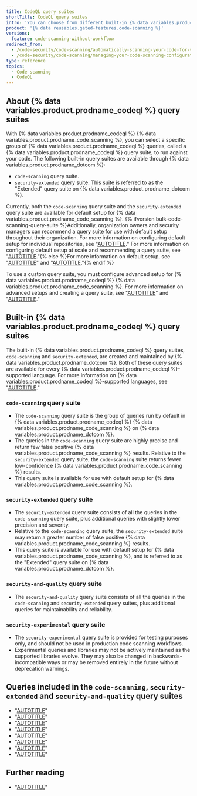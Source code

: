 ```yaml
---
title: CodeQL query suites
shortTitle: CodeQL query suites
intro: 'You can choose from different built-in {% data variables.product.prodname_codeql %} query suites to use in your {% data variables.product.prodname_codeql %} {% data variables.product.prodname_code_scanning %} setup.'
product: '{% data reusables.gated-features.code-scanning %}'
versions:
  feature: code-scanning-without-workflow
redirect_from:
  - /code-security/code-scanning/automatically-scanning-your-code-for-vulnerabilities-and-errors/built-in-codeql-query-suites
  - /code-security/code-scanning/managing-your-code-scanning-configuration/built-in-codeql-query-suites
type: reference
topics:
  - Code scanning
  - CodeQL
---
```


## About {% data variables.product.prodname_codeql %} query suites

With {% data variables.product.prodname_codeql %} {% data variables.product.prodname_code_scanning %}, you can select a specific group of {% data variables.product.prodname_codeql %} queries, called a {% data variables.product.prodname_codeql %} query suite, to run against your code. The following built-in query suites are available through {% data variables.product.prodname_dotcom %}:

- `code-scanning` query suite.
- `security-extended` query suite. This suite is referred to as the "Extended" query suite on {% data variables.product.prodname_dotcom %}.

Currently, both the `code-scanning` query suite and the `security-extended` query suite are available for default setup for {% data variables.product.prodname_code_scanning %}. {% ifversion bulk-code-scanning-query-suite %}Additionally, organization owners and security managers can recommend a query suite for use with default setup throughout their organization. For more information on configuring default setup for individual repositories, see "[AUTOTITLE](/code-security/code-scanning/enabling-code-scanning/configuring-default-setup-for-code-scanning)." For more information on configuring default setup at scale and recommending a query suite, see "[AUTOTITLE](/code-security/code-scanning/enabling-code-scanning/configuring-default-setup-for-code-scanning-at-scale)."{% else %}For more information on default setup, see "[AUTOTITLE](/code-security/code-scanning/enabling-code-scanning/configuring-default-setup-for-code-scanning)" and "[AUTOTITLE](/code-security/code-scanning/enabling-code-scanning/configuring-default-setup-for-code-scanning-at-scale)."{% endif %}

To use a custom query suite, you must configure advanced setup for {% data variables.product.prodname_codeql %} {% data variables.product.prodname_code_scanning %}. For more information on advanced setups and creating a query suite, see "[AUTOTITLE](/code-security/code-scanning/creating-an-advanced-setup-for-code-scanning/configuring-advanced-setup-for-code-scanning#configuring-advanced-setup-for-code-scanning-with-codeql)" and "[AUTOTITLE](/code-security/codeql-cli/using-the-advanced-functionality-of-the-codeql-cli/creating-codeql-query-suites)."

## Built-in {% data variables.product.prodname_codeql %} query suites

The built-in {% data variables.product.prodname_codeql %} query suites, `code-scanning` and `security-extended`, are created and maintained by {% data variables.product.prodname_dotcom %}. Both of these query suites are available for every {% data variables.product.prodname_codeql %}-supported language. For more information on {% data variables.product.prodname_codeql %}-supported languages, see "[AUTOTITLE](/code-security/code-scanning/introduction-to-code-scanning/about-code-scanning-with-codeql#about-codeql)."

### `code-scanning` query suite

- The `code-scanning` query suite is the group of queries run by default in {% data variables.product.prodname_codeql %} {% data variables.product.prodname_code_scanning %} on {% data variables.product.prodname_dotcom %}.
- The queries in the `code-scanning` query suite are highly precise and return few false positive {% data variables.product.prodname_code_scanning %} results. Relative to the `security-extended` query suite, the `code-scanning` suite returns fewer low-confidence {% data variables.product.prodname_code_scanning %} results.
- This query suite is available for use with default setup for {% data variables.product.prodname_code_scanning %}.

### `security-extended` query suite

- The `security-extended` query suite consists of all the queries in the `code-scanning` query suite, plus additional queries with slightly lower precision and severity.
- Relative to the `code-scanning` query suite, the `security-extended` suite may return a greater number of false positive {% data variables.product.prodname_code_scanning %} results.
- This query suite is available for use with default setup for {% data variables.product.prodname_code_scanning %}, and is referred to as the "Extended" query suite on {% data variables.product.prodname_dotcom %}.

### `security-and-quality` query suite

- The `security-and-quality` query suite consists of all the queries in the `code-scanning` and `security-extended` query suites, plus additional queries for maintainability and reliability.

### `security-experimental` query suite

- The `security-experimental` query suite is provided for testing purposes only, and should not be used in production code scanning workflows.
- Experimental queries and libraries may not be actively maintained as the supported libraries evolve. They may also be changed in backwards-incompatible ways or may be removed entirely in the future without deprecation warnings.

## Queries included in the `code-scanning`, `security-extended` and `security-and-quality` query suites

- "[AUTOTITLE](/code-security/code-scanning/managing-your-code-scanning-configuration/c-cpp-built-in-queries)"
- "[AUTOTITLE](/code-security/code-scanning/managing-your-code-scanning-configuration/csharp-built-in-queries)"
- "[AUTOTITLE](/code-security/code-scanning/managing-your-code-scanning-configuration/go-built-in-queries)"
- "[AUTOTITLE](/code-security/code-scanning/managing-your-code-scanning-configuration/java-kotlin-built-in-queries)"
- "[AUTOTITLE](/code-security/code-scanning/managing-your-code-scanning-configuration/javascript-typescript-built-in-queries)"
- "[AUTOTITLE](/code-security/code-scanning/managing-your-code-scanning-configuration/python-built-in-queries)"
- "[AUTOTITLE](/code-security/code-scanning/managing-your-code-scanning-configuration/ruby-built-in-queries)"
- "[AUTOTITLE](/code-security/code-scanning/managing-your-code-scanning-configuration/swift-built-in-queries)"

## Further reading

- "[AUTOTITLE](/code-security/codeql-cli/using-the-advanced-functionality-of-the-codeql-cli/creating-codeql-query-suites)"
